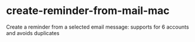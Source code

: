 # create-reminder-from-mail-mac
Create a reminder from a selected email message: supports for 6 accounts and avoids duplicates
